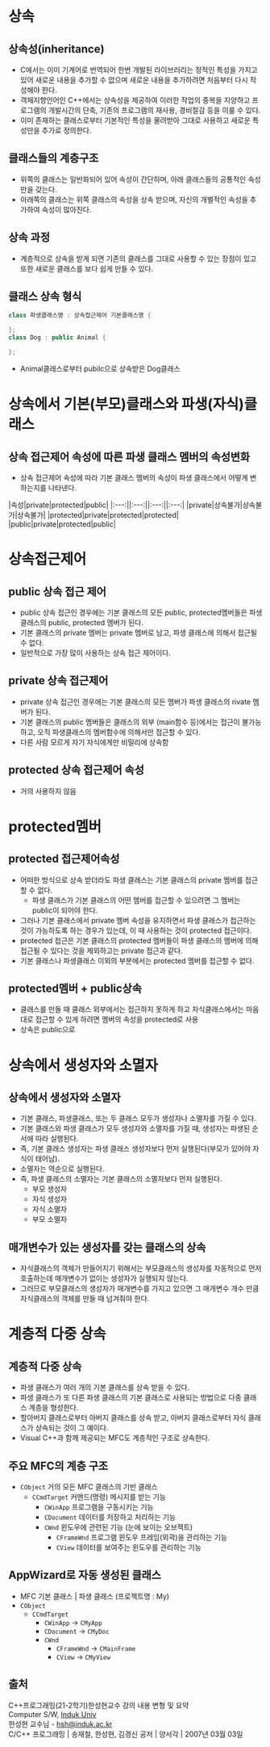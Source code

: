 # 상속

## 상속성(inheritance)

- C에서는 이미 기계어로 번역되어 한번 개발된 라이브러리는 정적인 특성을 가지고 있어 새로운 내용을 추가할 수 없으며 새로운 내용을 추가하려면 처음부터 다시 작성해야 한다.
- 객체지향언어인 C++에서는 상속성을 제공하여 이러한 작업의 중복을 지양하고 프로그램의 개발시간의 단축, 기존의 프로그램의 재사용, 경비절감 등을 이룰 수 있다.
- 이미 존재하는 클래스로부터 기본적인 특성을 물려받아 그대로 사용하고 새로운 특성만을 추가로 정의한다.

## 클래스들의 계층구조

- 위쪽의 클래스는 일반화되어 있어 속성이 간단하며, 아래 클래스들의 공통적인 속성만을 갖는다.
- 아래쪽의 클래스는 위쪽 클래스의 속성을 상속 받으며, 자신의 개별적인 속성을 추가하여 속성이 많아진다.

## 상속 과정

- 계층적으로 상속을 받게 되면 기존의 클래스를 그대로 사용할 수 있는 장점이 있고 또한 새로운 클래스를 보다 쉽게 만들 수 있다.

## 클래스 상속 형식

```cpp
class 파생클래스명 : 상속접근제어 기본클래스명 {

};
class Dog : public Animal {

};
```

- Animal클래스로부터 pubilc으로 상속받은 Dog클래스

# 상속에서 기본(부모)클래스와 파생(자식)클래스

## 상속 접근제어 속성에 따른 파생 클래스 멤버의 속성변화

- 상속 접근제어 속성에 따라 기본 클래스 멤버의 속성이 파생 클래스에서 어떻게 변하는지를 나타낸다.

|속성|private|protected|public|
|:---:||:---:||:---:||:---:|
|private|상속불가|상속불가|상속불가|
|protected|private|protected|protected|
|public|private|protected|public|

# 상속접근제어

## public 상속 접근 제어

- public 상속 접근인 경우에는 기본 클래스의 모든 public, protected멤버들은 파생 클래스의 public, protected 멤버가 된다.
- 기본 클래스의 private 멤버는 private 멤버로 남고, 파생 클래스에 의해서 접근될 수 없다.
- 일반적으로 가장 많이 사용하는 상속 접근 제어이다.

## private 상속 접근제어

- private 상속 접근인 경우에는 기본 클래스의 모든 멤버가 파생 클래스의 rivate 멤버가 된다.
- 기본 클래스의 public 멤버들은 클래스의 외부 (main함수 등)에서는 접근이 불가능 하고, 오직 파생클래스의 멤버함수에 의해서만 접근할 수 있다.
- 다른 사람 모르게 자기 자식에게만 비밀리에 상속함

## protected 상속 접근제어 속성

- 거의 사용하지 않음

# protected멤버

## protected 접근제어속성

- 어떠한 방식으로 상속 받더라도 파생 클래스는 기본 클래스의 private 멤버를 접근할 수 없다.
  - 파생 클래스가 기본 클래스의 어떤 멤버를 접근할 수 있으려면 그 멤버는 public이 되어야 한다.
- 그러나 기본 클래스에서 private 멤버 속성을 유지하면서 파생 클래스가 접근하는 것이 가능하도록 하는 경우가 있는데, 이 때 사용하는 것이 protected 접근이다.
- protected 접근은 기본 클래스의 protected 멤버들이 파생 클래스의 멤버에 의해 접근될 수 있다는 것을 제외하고는 private 접근과 같다.
- 기본 클래스나 파생클래스 이외의 부분에서는 protected 멤버를 접근할 수 없다.

## protected멤버 + public상속

- 클래스를 만들 때 클래스 외부에서는 접근하지 못하게 하고 자식클래스에서는 마음대로 접근할 수 있게 하려면 멤버의 속성을 protected로 사용
- 상속은 public으로

# 상속에서 생성자와 소멸자

## 상속에서 생성자와 소멸자

- 기본 클래스, 파생클래스, 또는 두 클래스 모두가 생성자나 소멸자를 가질 수 있다.
- 기본 클래스와 파생 클래스가 모두 생성자와 소멸자를 가질 때, 생성자는 파생된 순서에 따라 실행된다.
- 즉, 기본 클래스 생성자는 파생 클래스 생성자보다 먼저 실행된다(부모가 있어야 자식이 태어남).
- 소멸자는 역순으로 실행된다.
- 즉, 파생 클래스의 소멸자는 기본 클래스의 소멸자보다 먼저 실행된다.
  - 부모 생성자
  - 자식 생성자
  - 자식 소멸자
  - 부모 소멸자

## 매개변수가 있는 생성자를 갖는 클래스의 상속

- 자식클래스의 객체가 만들어지기 위해서는 부모클래스의 생성자를 자동적으로 먼저 호출하는데 매개변수가 없이는 생성자가 실행되지 않는다.
- 그러므로 부모클래스의 생성자가 매개변수를 가지고 있으면 그 매개변수 개수 만큼 자식클래스의 객체를 만들 때 넘겨줘야 한다.

# 계층적 다중 상속

## 계층적 다중 상속

- 파생 클래스가 여러 개의 기본 클래스를 상속 받을 수 있다.
- 파생 클래스가 또 다른 파생 클래스의 기본 클래스로 사용되는 방법으로 다중 클래스 계층을 형성한다.
- 할아버지 클래스로부터 아버지 클래스를 상속 받고, 아버지 클래스로부터 자식 클래스가 상속되는 것이 그 예이다.
- Visual C++과 함께 제공되는 MFC도 계층적인 구조로 상속한다.

## 주요 MFC의 계층 구조

- ``` CObject ``` 거의 모든 MFC 클래스의 기반 클래스
  - ``` CCmdTarget ``` 커맨드(명령) 메시지를 받는 기능
    - ``` CWinApp ``` 프로그램을 구동시키는 기능
    - ``` CDocument ``` 데이터를 저장하고 처리하는 기능
    - ``` CWnd ``` 윈도우에 관련된 기능 (눈에 보이는 오브젝트)
      - ``` CFrameWnd ``` 프로그램 윈도우 프레임(외곽)을 관리하는 기능
      - ``` CView ``` 데이터를 보여주는 윈도우를 관리하는 기능

## AppWizard로 자동 생성된 클래스

- MFC 기본 클래스 | 파생 클래스 (프로젝트명 : My)
- ``` CObject ```
  - ``` CCmdTarget ```
    - ``` CWinApp ``` → ``` CMyApp ```
    - ``` CDocument ``` → ``` CMyDoc ```
    - ``` CWnd ```
      - ``` CFrameWnd ``` → ``` CMainFrame ```
      - ``` CView ``` → ``` CMyView ```

## 출처

C++프로그래밍(21-2학기)한성현교수 강의 내용 변형 및 요약  
Computer S/W, [Induk Univ][googlelink]  
한성현 교수님 -  hsh@induk.ac.kr  
C/C++ 프로그래밍 | 송재철, 한성현, 김경신 공저 | 양서각 | 2007년 03월 03일

[id]: URL "Optional Title here"
[googlelink]: https://www.induk.ac.kr "Go google"